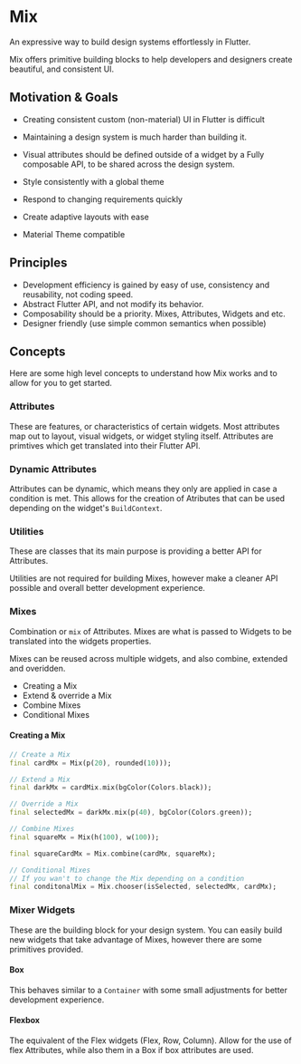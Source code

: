 # Mix

An expressive way to build design systems effortlessly in Flutter.

Mix offers primitive building blocks to help developers and designers create beautiful, and consistent UI.

## Motivation & Goals

- Creating consistent custom (non-material) UI in Flutter is difficult
- Maintaining a design system is much harder than building it.
- Visual attributes should be defined outside of a widget by a Fully composable API, to be shared across the design system.

- Style consistently with a global theme
- Respond to changing requirements quickly
- Create adaptive layouts with ease
- Material Theme compatible

## Principles

- Development efficiency is gained by easy of use, consistency and reusability, not coding speed.
- Abstract Flutter API, and not modify its behavior.
- Composability should be a priority. Mixes, Attributes, Widgets and etc.
- Designer friendly (use simple common semantics when possible)

## Concepts

Here are some high level concepts to understand how Mix works and to allow for you to get started.

### Attributes

These are features, or characteristics of certain widgets. Most attributes map out to layout, visual widgets, or widget styling itself. Attributes are primtives which get translated into their Flutter API.

### Dynamic Attributes

Attributes can be dynamic, which means they only are applied in case a condition is met. This allows for the creation of Atributes that can be used depending on the widget's `BuildContext`.

### Utilities

These are classes that its main purpose is providing a better API for Attributes.

Utilities are not required for building Mixes, however make a cleaner API possible and overall better development experience.

### Mixes

Combination or `mix` of Attributes. Mixes are what is passed to Widgets to be translated into the widgets properties.

Mixes can be reused across multiple widgets, and also combine, extended and overidden.

- Creating a Mix
- Extend & override a Mix
- Combine Mixes
- Conditional Mixes

#### Creating a Mix

```dart
// Create a Mix
final cardMx = Mix(p(20), rounded(10)));

// Extend a Mix
final darkMx = cardMix.mix(bgColor(Colors.black));

// Override a Mix
final selectedMx = darkMx.mix(p(40), bgColor(Colors.green));

// Combine Mixes
final squareMx = Mix(h(100), w(100));

final squareCardMx = Mix.combine(cardMx, squareMx);

// Conditional Mixes
// If you wan't to change the Mix depending on a condition
final conditonalMix = Mix.chooser(isSelected, selectedMx, cardMx);
```

### Mixer Widgets

These are the building block for your design system. You can easily build new widgets that take advantage of Mixes, however there are some primitives provided.

#### Box

This behaves similar to a `Container` with some small adjustments for better development experience.

#### Flexbox

The equivalent of the Flex widgets (Flex, Row, Column). Allow for the use of flex Attributes, while also them in a Box if box attributes are used.
